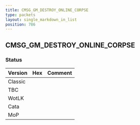```yaml
---
title: CMSG_GM_DESTROY_ONLINE_CORPSE
type: packets
layout: single_markdown_in_list
position: 786
---
```


## CMSG_GM_DESTROY_ONLINE_CORPSE

### Status

Version | Hex | Comment
---------- | ---------- | ---------- 
Classic |  |  
TBC |  |  
WotLK |  |  
Cata |  |  
MoP |  |  